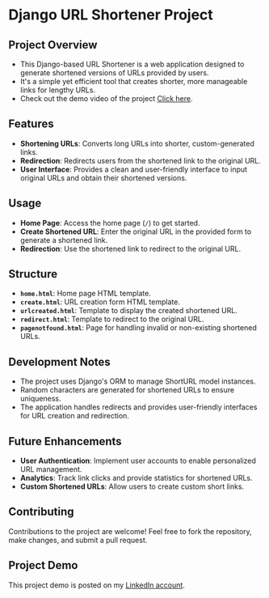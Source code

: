 # Django URL Shortener Project

## Project Overview

- This Django-based URL Shortener is a web application designed to generate shortened versions of URLs provided by users.
- It's a simple yet efficient tool that creates shorter, more manageable links for lengthy URLs.
- Check out the demo video of the project [Click here](https://www.linkedin.com/posts/sivabalanv10_pythondevelopment-urlshortener-codeclauseinternship-activity-7133410003222241280-g9f1?utm_source=share&utm_medium=member_desktop).


## Features

- **Shortening URLs**: Converts long URLs into shorter, custom-generated links.
- **Redirection**: Redirects users from the shortened link to the original URL.
- **User Interface**: Provides a clean and user-friendly interface to input original URLs and obtain their shortened versions.


## Usage
- **Home Page**: Access the home page (`/`) to get started.
- **Create Shortened URL**: Enter the original URL in the provided form to generate a shortened link.
- **Redirection**: Use the shortened link to redirect to the original URL.

## Structure
- **`home.html`**: Home page HTML template.
- **`create.html`**: URL creation form HTML template.
- **`urlcreated.html`**: Template to display the created shortened URL.
- **`redirect.html`**: Template to redirect to the original URL.
- **`pagenotfound.html`**: Page for handling invalid or non-existing shortened URLs.

## Development Notes
- The project uses Django's ORM to manage ShortURL model instances.
- Random characters are generated for shortened URLs to ensure uniqueness.
- The application handles redirects and provides user-friendly interfaces for URL creation and redirection.

## Future Enhancements

- **User Authentication**: Implement user accounts to enable personalized URL management.
- **Analytics**: Track link clicks and provide statistics for shortened URLs.
- **Custom Shortened URLs**: Allow users to create custom short links.

## Contributing

Contributions to the project are welcome! Feel free to fork the repository, make changes, and submit a pull request.


 ## Project Demo
 
This project demo is posted on my [LinkedIn account](https://www.linkedin.com/posts/sivabalanv10_pythondevelopment-urlshortener-codeclauseinternship-activity-7133410003222241280-g9f1?utm_source=share&utm_medium=member_desktop).
